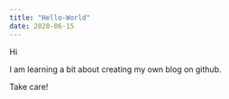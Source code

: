 ```yaml
---
title: "Hello-World"
date: 2020-06-15
---
```

Hi

I am learning a bit about creating my own blog on github. 

Take care!
